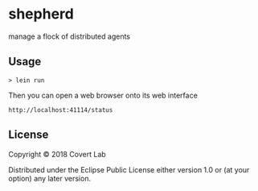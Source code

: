 # shepherd

manage a flock of distributed agents

## Usage

    > lein run

Then you can open a web browser onto its web interface

    http://localhost:41114/status

## License

Copyright © 2018 Covert Lab

Distributed under the Eclipse Public License either version 1.0 or (at
your option) any later version.
